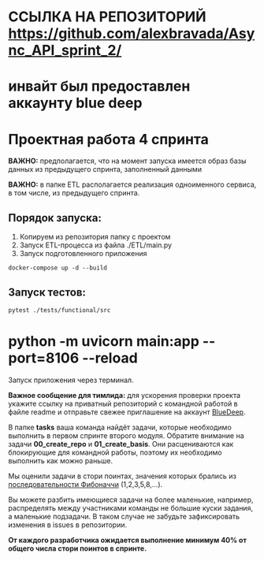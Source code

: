 # ССЫЛКА НА РЕПОЗИТОРИЙ https://github.com/alexbravada/Async_API_sprint_2/
# инвайт был предоставлен аккаунту blue deep
# Проектная работа 4 спринта

**ВАЖНО:** предполагается, что на момент запуска имеется образ базы данных из предыдущего спринта,
заполненный данными 

**ВАЖНО:** в папке ETL располагается реализация одноименного сервиса, в том числе, из предыдущего
спринта.

## Порядок запуска:
1. Копируем из репозитория папку с проектом
2. Запуск ETL-процесса из файла ./ETL/main.py
3. Запуск подготовленного приложения

```shell
docker-compose up -d --build
```
## Запуск тестов:
```shell
pytest ./tests/functional/src
```











# python -m uvicorn main:app --port=8106 --reload 
Запуск приложения через терминал.

**Важное сообщение для тимлида:** для ускорения проверки проекта укажите ссылку на приватный репозиторий с командной работой в файле readme и отправьте свежее приглашение на аккаунт [BlueDeep](https://github.com/BigDeepBlue).

В папке **tasks** ваша команда найдёт задачи, которые необходимо выполнить в первом спринте второго модуля.  Обратите внимание на задачи **00_create_repo** и **01_create_basis**. Они расцениваются как блокирующие для командной работы, поэтому их необходимо выполнить как можно раньше.

Мы оценили задачи в стори поинтах, значения которых брались из [последовательности Фибоначчи](https://ru.wikipedia.org/wiki/Числа_Фибоначчи) (1,2,3,5,8,…).

Вы можете разбить имеющиеся задачи на более маленькие, например, распределять между участниками команды не большие куски задания, а маленькие подзадачи. В таком случае не забудьте зафиксировать изменения в issues в репозитории.

**От каждого разработчика ожидается выполнение минимум 40% от общего числа стори поинтов в спринте.**
